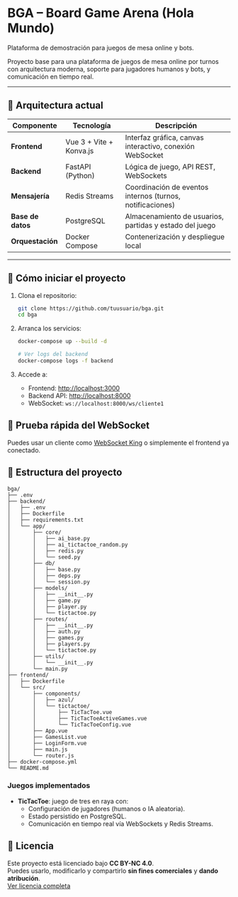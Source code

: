 # BGA – Board Game Arena (Hola Mundo)

Plataforma de demostración para juegos de mesa online y bots.

Proyecto base para una plataforma de juegos de mesa online por turnos con arquitectura moderna, soporte para jugadores humanos y bots, y comunicación en tiempo real.

---

## 🧱 Arquitectura actual

| Componente       | Tecnología                          | Descripción |
|------------------|-------------------------------------|-------------|
| **Frontend**     | Vue 3 + Vite + Konva.js             | Interfaz gráfica, canvas interactivo, conexión WebSocket |
| **Backend**      | FastAPI (Python)                    | Lógica de juego, API REST, WebSockets |
| **Mensajería**   | Redis Streams                       | Coordinación de eventos internos (turnos, notificaciones) |
| **Base de datos**| PostgreSQL                          | Almacenamiento de usuarios, partidas y estado del juego |
| **Orquestación** | Docker Compose                      | Contenerización y despliegue local |

---

## 🚀 Cómo iniciar el proyecto

1. Clona el repositorio:

   ```bash
   git clone https://github.com/tuusuario/bga.git
   cd bga
   ```

2. Arranca los servicios:

   ```bash
   docker-compose up --build -d
   ```

   ```bash
   # Ver logs del backend
   docker-compose logs -f backend
   ```

3. Accede a:

   - Frontend: [http://localhost:3000](http://localhost:3000)
   - Backend API: [http://localhost:8000](http://localhost:8000)
   - WebSocket: `ws://localhost:8000/ws/cliente1`

## 🧪 Prueba rápida del WebSocket

Puedes usar un cliente como [WebSocket King](https://websocketking.com/) o simplemente el frontend ya conectado.

## 📁 Estructura del proyecto

```
bga/
├── .env
├── backend/
│   ├── .env
│   ├── Dockerfile
│   ├── requirements.txt
│   └── app/
│       ├── core/
│       │   ├── ai_base.py
│       │   ├── ai_tictactoe_random.py
│       │   ├── redis.py
│       │   └── seed.py
│       ├── db/
│       │   ├── base.py
│       │   ├── deps.py
│       │   └── session.py
│       ├── models/
│       │   ├── __init__.py
│       │   ├── game.py
│       │   ├── player.py
│       │   └── tictactoe.py
│       ├── routes/
│       │   ├── __init__.py
│       │   ├── auth.py
│       │   ├── games.py
│       │   ├── players.py
│       │   └── tictactoe.py
│       ├── utils/
│       │   └── __init__.py
│       └── main.py
├── frontend/
│   ├── Dockerfile
│   └── src/
│       ├── components/
│       │   ├── azul/
│       │   └── tictactoe/
│       │       ├── TicTacToe.vue
│       │       ├── TicTacToeActiveGames.vue
│       │       └── TicTacToeConfig.vue
│       ├── App.vue
│       ├── GamesList.vue
│       ├── LoginForm.vue
│       ├── main.js
│       └── router.js
├── docker-compose.yml
└── README.md
```

### Juegos implementados

- **TicTacToe**: juego de tres en raya con:
  - Configuración de jugadores (humanos o IA aleatoria).
  - Estado persistido en PostgreSQL.
  - Comunicación en tiempo real vía WebSockets y Redis Streams.

## 📄 Licencia

Este proyecto está licenciado bajo **CC BY-NC 4.0**.  
Puedes usarlo, modificarlo y compartirlo **sin fines comerciales** y **dando atribución**.  
[Ver licencia completa](https://creativecommons.org/licenses/by-nc/4.0/)